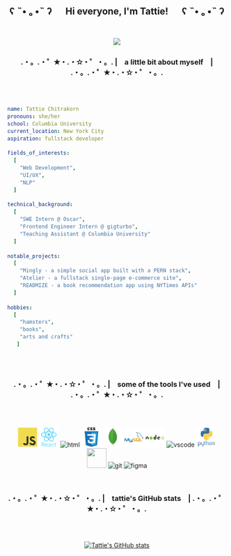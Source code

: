 <h2 align="center"> ʕ ˵• ₒ •˵ ʔ &emsp; Hi everyone, I'm Tattie! &emsp; ʕ ˵• ₒ •˵ ʔ </h2>
<br>

<div align="center">
  
![](https://media.giphy.com/media/AbDb2PniluFwY/giphy.gif)
  
</div>

<h3 align="center"> .・。.・゜✭・.・✫・゜・。. |&emsp;a little bit about myself&emsp;| .・。.・゜✭・.・✫・゜・。.</h3>
<br>
<br>

```yaml
name: Tattie Chitrakorn
pronouns: she/her
school: Columbia University
current_location: New York City
aspiration: fullstack developer

fields_of_interests:
  [
    "Web Development",
    "UI/UX",
    "NLP"
  ]
  
technical_background:
  [
    "SWE Intern @ Oscar",
    "Frontend Engineer Intern @ gigturbo",
    "Teaching Assistant @ Columbia University"
  ]
 
notable_projects: 
  [
    "Mingly - a simple social app built with a PERN stack",
    "Atelier - a fullstack single-page e-commerce site",
    "READMIZE - a book recommendation app using NYTimes APIs"
  ]
 
hobbies: 
  [
    "hamsters",
    "books",
    "arts and crafts"
   ]
  
```

<br>
<h3 align="center"> .・。.・゜✭・.・✫・゜・。. |&emsp;some of the tools I've used&emsp;| .・。.・゜✭・.・✫・゜・。.</h2>
<br>
<br>

<p align="center">
<img src="https://raw.githubusercontent.com/devicons/devicon/master/icons/javascript/javascript-original.svg" alt="javascript" width="45" height="45" />
<img src="https://raw.githubusercontent.com/devicons/devicon/master/icons/react/react-original-wordmark.svg" alt="react" width="45" height="45" />
<img src="https://cdn.jsdelivr.net/gh/devicons/devicon/icons/html5/html5-original.svg" alt="html" width="45" height="45"/>
<img src="https://raw.githubusercontent.com/devicons/devicon/master/icons/css3/css3-original-wordmark.svg" alt="css3" width="45" height="45" />
<img src="https://raw.githubusercontent.com/devicons/devicon/master/icons/mongodb/mongodb-original.svg" alt="mongodb" width="45" height="45" />
<img src="https://raw.githubusercontent.com/devicons/devicon/master/icons/mysql/mysql-original-wordmark.svg" alt="mysql" width="45" height="45" />
<img src="https://raw.githubusercontent.com/devicons/devicon/master/icons/nodejs/nodejs-original-wordmark.svg" alt="nodejs" width="45" height="45" />
<img src="https://cdn.jsdelivr.net/gh/devicons/devicon/icons/vscode/vscode-original.svg" alt="vscode" width="45" height="45"/>
<img src="https://raw.githubusercontent.com/devicons/devicon/master/icons/python/python-original-wordmark.svg" alt="python" width="45" height="45" />
<img src="https://cdn.jsdelivr.net/gh/devicons/devicon/icons/amazonwebservices/amazonwebservices-plain-wordmark.svg" width="45" height="45"/>      
<img src="https://cdn.jsdelivr.net/gh/devicons/devicon/icons/git/git-original.svg" alt="git" width="45" height="45"/>
<img src="https://cdn.jsdelivr.net/gh/devicons/devicon/icons/figma/figma-original.svg" alt="figma" width="45" height="45"/>   
</p>

<br>
<h3 align="center"> .・。.・゜✭・.・✫・゜・。. |&emsp;tattie's GitHub stats&emsp;| .・。.・゜✭・.・✫・゜・。.</h3>
<br>
<br>
<div align="center">
  
[![Tattie's GitHub stats](https://github-readme-stats.vercel.app/api?username=tchitrakorn&hide=stars,issues&count_private=true&include_all_commits=true&theme=radical&hide_title=true&show_icons=true)](https://github.com/anuraghazra/github-readme-stats)

</div>


